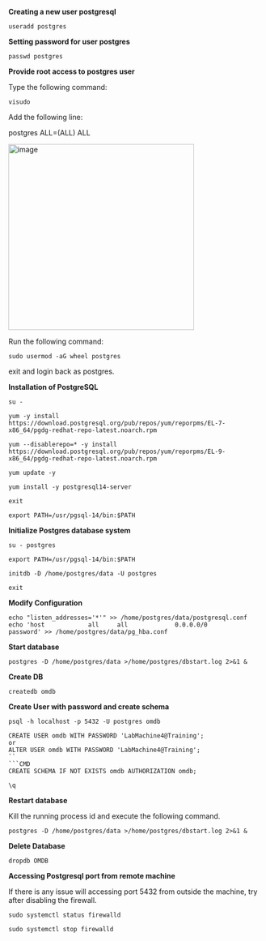 **Creating a new user postgresql**

```CMD
useradd postgres
```

**Setting password for user postgres**

```CMD
passwd postgres
```

**Provide root access to postgres user**

Type the following command:
```CMD
visudo
```
Add the following line:


postgres    ALL=(ALL)   ALL

<img width="367" alt="image" src="https://github.com/codersyacht/Tutorials/assets/128015499/b2d5d185-35c3-4182-994d-10e4b65d8a4b">


Run the following command:

```CMD
sudo usermod -aG wheel postgres
```
exit and login back as postgres.


**Installation of PostgreSQL**

```CMD
su -
```
```CMD
yum -y install https://download.postgresql.org/pub/repos/yum/reporpms/EL-7-x86_64/pgdg-redhat-repo-latest.noarch.rpm
```
```CMD
yum --disablerepo=* -y install https://download.postgresql.org/pub/repos/yum/reporpms/EL-9-x86_64/pgdg-redhat-repo-latest.noarch.rpm
```

```CMD
yum update -y
```
```CMD
yum install -y postgresql14-server
```
```CMD
exit
```
```CMD
export PATH=/usr/pgsql-14/bin:$PATH
```

**Initialize Postgres database system**

```CMD
su - postgres
```
```CMD
export PATH=/usr/pgsql-14/bin:$PATH
```
```CMD
initdb -D /home/postgres/data -U postgres
```
```CMD
exit
```
**Modify Configuration**

```CMD
echo "listen_addresses='*'" >> /home/postgres/data/postgresql.conf
echo 'host            all     all             0.0.0.0/0                     password' >> /home/postgres/data/pg_hba.conf
```

**Start database**
```CMD
postgres -D /home/postgres/data >/home/postgres/dbstart.log 2>&1 &
```

**Create DB**

```CMD
createdb omdb
```

**Create User with password and create schema**

```CMD
psql -h localhost -p 5432 -U postgres omdb
```
```CMD
CREATE USER omdb WITH PASSWORD 'LabMachine4@Training';
or
ALTER USER omdb WITH PASSWORD 'LabMachine4@Training';
``
```CMD
CREATE SCHEMA IF NOT EXISTS omdb AUTHORIZATION omdb;
```
```CMD
\q
```
**Restart database**

Kill the running process id and execute the following command.

```CMD
postgres -D /home/postgres/data >/home/postgres/dbstart.log 2>&1 &
```

**Delete Database**

```CMD
dropdb OMDB
```

**Accessing Postgresql port from remote machine**

If there is any issue will accessing port 5432 from outside the machine, try after disabling the firewall.
```CMD
sudo systemctl status firewalld
```
```CMD
sudo systemctl stop firewalld
```
